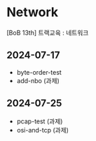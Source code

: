 # Network
[BoB 13th] 트랙교육 : 네트워크
## 2024-07-17
- byte-order-test
- add-nbo (과제)
## 2024-07-25
- pcap-test (과제)
- osi-and-tcp (과제)
